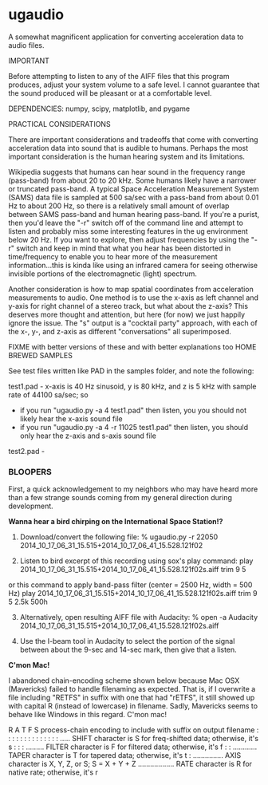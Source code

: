 # ugaudio
A somewhat magnificent application for converting acceleration data to audio files.

IMPORTANT

Before attempting to listen to any of the AIFF files that this program
produces, adjust your system volume to a safe level.  I cannot guarantee
that the sound produced will be pleasant or at a comfortable level.

DEPENDENCIES: numpy, scipy, matplotlib, and pygame

PRACTICAL CONSIDERATIONS

There are important considerations and tradeoffs that come with converting
acceleration data into sound that is audible to humans. Perhaps the most
important consideration is the human hearing system and its limitations.

Wikipedia suggests that humans can hear sound in the frequency range (pass-band)
from about 20 to 20 kHz. Some humans likely have a narrower or truncated
pass-band. A typical Space Acceleration Measurement System (SAMS) data file is
sampled at 500 sa/sec with a pass-band from about 0.01 Hz to about 200 Hz, so
there is a relatively small amount of overlap between SAMS pass-band and human
hearing pass-band. If you're a purist, then you'd leave the "-r" switch off of
the command line and attempt to listen and probably miss some interesting
features in the ug environment below 20 Hz. If you want to explore, then adjust
frequencies by using the "-r" switch and keep in mind that what you hear has
been distorted in time/frequency to enable you to hear more of the measurement
information...this is kinda like using an infrared camera for seeing otherwise
invisible portions of the electromagnetic (light) spectrum.

Another consideration is how to map spatial coordinates from acceleration
measurements to audio. One method is to use the x-axis as left channel and
y-axis for right channel of a stereo track, but what about the z-axis? This
deserves more thought and attention, but here (for now) we just happily ignore
the issue. The "s" output is a "cocktail party" approach, with each of the x-,
y-, and z-axis as different "conversations" all superimposed.

FIXME with better versions of these and with better explanations too
HOME BREWED SAMPLES

See test files written like PAD in the samples folder, and note the following:

test1.pad - x-axis is 40 Hz sinusoid, y is 80 kHz, and z is 5 kHz with sample
rate of 44100 sa/sec; so
- if you run "ugaudio.py -a 4 test1.pad"
then listen, you you should not likely hear the x-axis sound file
- if you run "ugaudio.py -a 4 -r 11025 test1.pad"
then listen, you should only hear the z-axis and s-axis sound file

test2.pad - 


### BLOOPERS ###
 
First, a quick acknowledgement to my neighbors who may have heard more than a
few strange sounds coming from my general direction during development.

**Wanna hear a bird chirping on the International Space Station!?**

1. Download/convert the following file:
% ugaudio.py -r 22050 2014_10_17_06_31_15.515+2014_10_17_06_41_15.528.121f02

2. Listen to bird excerpt of this recording using sox's play command:
play 2014_10_17_06_31_15.515+2014_10_17_06_41_15.528.121f02s.aiff trim 9 5

or this command to apply band-pass filter (center = 2500 Hz, width = 500 Hz)
play 2014_10_17_06_31_15.515+2014_10_17_06_41_15.528.121f02s.aiff trim 9 5 2.5k 500h

3. Alternatively, open resulting AIFF file with Audacity:
% open -a Audacity 2014_10_17_06_31_15.515+2014_10_17_06_41_15.528.121f02s.aiff

3. Use the I-beam tool in Audacity to select the portion of the signal between
about the 9-sec and 14-sec mark, then give that a listen.

**C'mon Mac!**

I abandoned chain-encoding scheme shown below because Mac OSX (Mavericks)
failed to handle filenaming as expected. That is, if I overwrite a file
including "RETFS" in suffix with one that had "rETFS", it still showed up with
capital R (instead of lowercase) in filename. Sadly, Mavericks seems to behave
like Windows in this regard.  C'mon mac!

R A T F S  process-chain encoding to include with suffix on output filename
: : : : :
: : : : :
: : : : ..... SHIFT character is S for freq-shifted data; otherwise, it's s
: : : ......... FILTER character is F for filtered data; otherwise, it's f
: : ............ TAPER character is T for tapered data; otherwise, it's t
: ............... AXIS character is X, Y, Z, or S; S = X + Y + Z
.................. RATE character is R for native rate; otherwise, it's r
